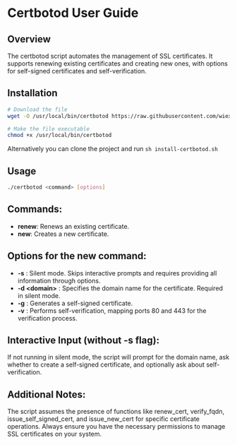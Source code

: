 # Certbotod User Guide

## Overview

The certbotod script automates the management of SSL certificates. It supports renewing existing certificates and creating new ones, with options for self-signed certificates and self-verification.

## Installation

```Bash
# Download the file
wget -O /usr/local/bin/certbotod https://raw.githubusercontent.com/wiexon/dfiles/main/certbotod/certbotod.sh

# Make the file executable
chmod +x /usr/local/bin/certbotod
```
Alternatively you can clone the project and run `sh install-certbotod.sh`

## Usage

```Bash
./certbotod <command> [options]
```

## Commands:
* **renew**: Renews an existing certificate.
* **new**: Creates a new certificate.

## Options for the new command:

* **-s** : Silent mode. Skips interactive prompts and requires providing all information through options.
* **-d \<domain\>** : Specifies the domain name for the certificate. Required in silent mode.
* **-g** : Generates a self-signed certificate.
* **-v** : Performs self-verification, mapping ports 80 and 443 for the verification process.


## Interactive Input (without -s flag):
If not running in silent mode, the script will prompt for the domain name, ask whether to create a self-signed certificate, and optionally ask about self-verification.

## Additional Notes:
The script assumes the presence of functions like renew_cert, verify_fqdn, issue_self_signed_cert, and issue_new_cert for specific certificate operations.
Always ensure you have the necessary permissions to manage SSL certificates on your system.